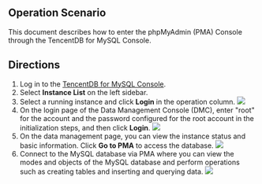 ## Operation Scenario
This document describes how to enter the phpMyAdmin (PMA) Console through the TencentDB for MySQL Console.

## Directions
1. Log in to the [TencentDB for MySQL Console](https://console.cloud.tencent.com/cdb).
2. Select **Instance List** on the left sidebar.
3. Select a running instance and click **Login** in the operation column.
![](https://main.qcloudimg.com/raw/980f72998460c77e2ea70741e7e4fb58.png)
4. On the login page of the Data Management Console (DMC), enter "root" for the account and the password configured for the root account in the initialization steps, and then click **Login**.
![](https://main.qcloudimg.com/raw/eb5d9bf3ebcee4afe7d325e56b82753e.png)
5. On the data management page, you can view the instance status and basic information. Click **Go to PMA** to access the database.
![](https://main.qcloudimg.com/raw/81e2c2fb6042bef1b2d7b3a662203914.png)
6. Connect to the MySQL database via PMA where you can view the modes and objects of the MySQL database and perform operations such as creating tables and inserting and querying data.
![](https://main.qcloudimg.com/raw/ed0dbceaaa7ec9e86f9e16286f16d218.png)
